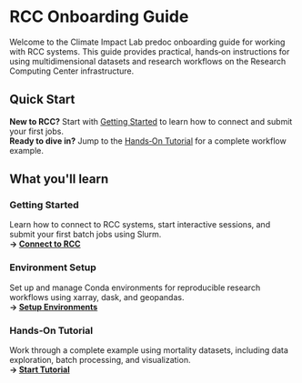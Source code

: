 # RCC Onboarding Guide

Welcome to the Climate Impact Lab predoc onboarding guide for working with RCC systems. This guide provides practical, hands‑on instructions for using multidimensional datasets and research workflows on the Research Computing Center infrastructure.

## Quick Start

**New to RCC?** Start with [Getting Started](getting-started/) to learn how to connect and submit your first jobs.  
**Ready to dive in?** Jump to the [Hands‑On Tutorial](hands-on-tutorial/) for a complete workflow example.

## What you'll learn

### Getting Started  
Learn how to connect to RCC systems, start interactive sessions, and submit your first batch jobs using Slurm.  
**→ [Connect to RCC](getting-started/)**

### Environment Setup  
Set up and manage Conda environments for reproducible research workflows using xarray, dask, and geopandas.  
**→ [Setup Environments](environment-setup/conda-basics/)**

### Hands‑On Tutorial  
Work through a complete example using mortality datasets, including data exploration, batch processing, and visualization.  
**→ [Start Tutorial](hands-on-tutorial/)**
